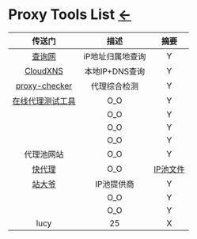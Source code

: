# Proxy Tools List  [←](../index.md)

| 传送门 | 描述 | 摘要 |
|:---:|:---:|:---:|
| [查询网](https://www.ip138.com/) | iP地址归属地查询 | Y |
| [CloudXNS](http://tools.fastweb.com.cn/index.php/Index/Diag) | 本地IP+DNS查询 | Y |
| [proxy-checker](https://proxy-checker.net/en/speed-test/) | 代理综合检测 | Y |
| [在线代理测试工具](http://web.chacuo.net/netproxycheck/) | O_O | Y |
| []() | O_O | Y |
| []() | O_O | Y |
| []() | O_O | Y |
| 代理池网站 | O_O | Y |
| [快代理](https://www.kuaidaili.com/free/) | O_O | [IP池文件](https://raw.githubusercontent.com/fate0/proxylist/master/proxy.list) |
| [站大爷](https://www.zdaye.com/) | IP池提供商 | Y |
| []() | O_O | Y |
| []() | O_O | Y |
| lucy | 25 | X |
